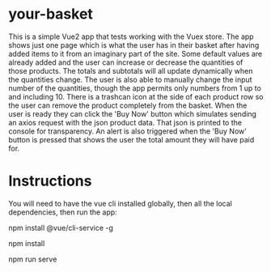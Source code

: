 # your-basket
 
This is a simple Vue2 app that tests working with the Vuex store. The app shows just one page which is what the user has in their basket after having added items to it from an imaginary part of the site. Some default values are already added and the user can increase or decrease the quantities of those products. The totals and subtotals will all update dynamically when the quantities change. The user is also able to manually change the input number of the quantities, though the app permits only numbers from 1 up to and including 10. There is a trashcan icon at the side of each product row so the user can remove the product completely from the basket. When the user is ready they can click the 'Buy Now' button which simulates sending an axios request with the json product data. That json is printed to the console for transparency. An alert is also triggered when the 'Buy Now' button is pressed that shows the user the total amount they will have paid for. 

# Instructions

You will need to have the vue cli installed globally, then all the local dependencies, then run the app:

npm install @vue/cli-service -g

npm install

npm run serve
